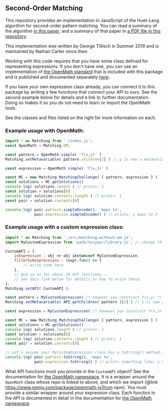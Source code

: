 
## Second-Order Matching

This repository provides an implementation in JavaScript of the Huet-Lang
algorithm for second-order pattern matching.  You can read a summary of the
algorithm [in this paper](https://dl.acm.org/doi/10.1145/1637837.1637839),
and a summary of that paper in [a PDF file in this repository](https://github.com/lurchmath/second-order-matching/blob/master/Summary%20of%20Moore%20on%20Huet-Lang.pdf).

This implementation was written by George Tillisch in Summer 2019 and is
maintained by Nathan Carter since then.

Working with this code requires that you have some class defined for representing
expressions.  If you don't have one, you can use an implementation of
[the OpenMath standard](https://www.openmath.org/standard/om20-2019-07-01/)
that is included with this package and is published and documented separately
[here](https://github.com/lurchmath/openmath-js).

If you have your own expression class already, you can connect it to this package
by writing a few functions that connect your API to ours.  See the second example
below for details and a link to further documentation.
Doing so makes it so you do not need to learn or import the OpenMath tools.

See the classes and files listed on the right for more information on each.

### Example usage with OpenMath:

```js
import * as Matching from './index.js';
const OpenMath = Matching.OM;

const pattern = OpenMath.simple( 'f(x,y)' )
Matching.setMetavariable( pattern.children[2] ) // y is now a metavariable

const expression = OpenMath.simple( 'f(x,3)' )

const MC = new Matching.MatchingChallenge( [ pattern, expression ] )
const solutions = MC.getSolutions()
console.log( solutions.length ) // prints: 1
const solution = solutions[0]
console.log( solution.contents.length ) // prints: 1
const pair = solution.contents[0]

console.log( pair.pattern.simpleEncode(), 'maps to',
             pair.expression.simpleEncode() ) // prints: y maps to 3
```

### Example usage with a custom expression class:

```js
import * as Matching from './src/matching-without-om.js';
import MyCustomExpression from 'path/to/your/library.js'; // change this line

CustomAPI = {
    isExpression : obj => obj instanceof MyCustomExpression,
    filterSubexpressions : (expr,func) => {
        // write code here
    },
    // And so on for about 20 API functions...
    // See docs link below for details on how to write these.
};
Matching.setAPI( CustomAPI );

const pattern = MyCustonExpression( /* however you construct f(x,y) */ )
Matching.setMetavariable( API.getChildren( pattern )[2] ) // y is now a metavariable

const expression = MyCustonExpression( /* however you construct f(x,3) */ )

const MC = new Matching.MatchingChallenge( [ pattern, expression ] )
const solutions = MC.getSolutions()
console.log( solutions.length ) // prints: 1
const solution = solutions[0]
console.log( solution.contents.length ) // prints: 1
const pair = solution.contents[0]

// Let's assume your MyCustomExpression class has a toString() method...
console.log( pair.pattern.toString(), 'maps to',
             pair.expression.toString() ) // prints something like: y maps to 3
```

What API functions must you provide in the `CustomAPI` object?  See the
documentation for [the OpenMath namespace](OpenMathAPI.html).  It is a wrapper
around the `OpenMath` class whose repo is linked to above, and which we import
{@link https://www.npmjs.com/package/openmath-js|from npm}.
You must provide a similar wrapper around your expression class.  Each function
in the API is documented in detail in the documentation for
[the OpenMath namespace](OpenMathAPI.html).
